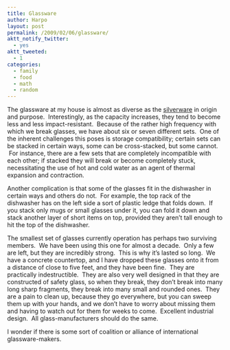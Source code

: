 ```yaml
---
title: Glassware
author: Harpo
layout: post
permalink: /2009/02/06/glassware/
aktt_notify_twitter:
  - yes
aktt_tweeted:
  - 1
categories:
  - family
  - food
  - math
  - random
---
```

The glassware at my house is almost as diverse as the [silverware][1] in origin and purpose.  Interestingly, as the capacity increases, they tend to become less and less impact-resistant.  Because of the rather high frequency with which we break glasses, we have about six or seven different sets.  One of the inherent challenges this poses is storage compatibility; certain sets can be stacked in certain ways, some can be cross-stacked, but some cannot.  For instance, there are a few sets that are completely incompatible with each other; if stacked they will break or become completely stuck, necessitating the use of hot and cold water as an agent of thermal expansion and contraction.

Another complication is that some of the glasses fit in the dishwasher in certain ways and others do not.  For example, the top rack of the dishwasher has on the left side a sort of plastic ledge that folds down.  If you stack only mugs or small glasses under it, you can fold it down and stack another layer of short items on top, provided they aren&#8217;t tall enough to hit the top of the dishwasher.

The smallest set of glasses currently operation has perhaps two surviving members.  We have been using this one for almost a decade.  Only a few are left, but they are incredibly strong.  This is why it&#8217;s lasted so long.  We have a concrete countertop, and I have dropped these glasses onto it from a distance of close to five feet, and they have been fine.  They are practically indestructible.  They are also very well designed in that they are constructed of safety glass, so when they break, they don&#8217;t break into many long sharp fragments, they break into many small and rounded ones.  They are a pain to clean up, because they go everywhere, but you can sweep them up with your hands, and we don&#8217;t have to worry about missing them and having to watch out for them for weeks to come.  Excellent industrial design.  All glass-manufacturers should do the same.

I wonder if there is some sort of coalition or alliance of international glassware-makers.

 [1]: http://harpojaeger.com/2009/02/02/silverware/